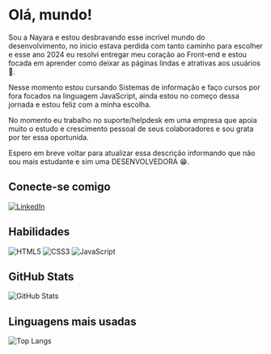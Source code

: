 # Olá, mundo!
Sou a Nayara e estou desbravando esse incrível mundo do desenvolvimento, no inicio estava perdida com tanto caminho para escolher e esse ano 2024 eu resolvi entregar meu coração ao Front-end e estou focada em aprender como deixar as páginas lindas e atrativas aos usuários 🥰.

Nesse momento estou cursando Sistemas de informação e faço cursos por fora focados na linguagem JavaScript, ainda estou no começo dessa jornada e estou feliz com a minha escolha.

No momento eu trabalho no suporte/helpdesk em uma empresa que apoia muito o estudo e crescimento pessoal de seus colaboradores e sou grata por ter essa oportunida.

Espero em breve voltar para atualizar essa descrição informando que não sou mais estudante e sim uma DESENVOLVEDORA 😁.

## Conecte-se comigo
[![LinkedIn](https://img.shields.io/badge/LinkedIn-0077B5?style=for-the-badge&logo=linkedin&logoColor=white)](https://www.linkedin.com/in/nayara-vieira-1172741b9/)
## Habilidades

![HTML5](https://img.shields.io/badge/HTML5-E34F26?style=for-the-badge&logo=html5&logoColor=white)
![CSS3](https://img.shields.io/badge/CSS3-1572B6?style=for-the-badge&logo=css3&logoColor=white)
![JavaScript](https://img.shields.io/badge/JavaScript-F7DF1E?style=for-the-badge&logo=javascript&logoColor=black)




## GitHub Stats
![GitHub Stats](https://github-readme-stats.vercel.app/api?username=NayaraVieira&theme=transparent&bg_color=000&border_color=30A3DC&show_icons=true&icon_color=30A3DC&title_color=30A3DC&text_color=fff)
## Linguagens mais usadas
![Top Langs](https://github-readme-stats-git-masterrstaa-rickstaa.vercel.app/api/top-langs/?username=NayaraVieira&layout=compact&bg_color=000&border_color=30A3DC&title_color=30A3DC&text_color=FFF)